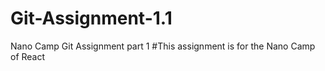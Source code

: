 # Git-Assignment-1.1
Nano Camp Git Assignment part 1
#This assignment is for the Nano Camp of React
